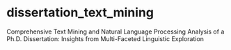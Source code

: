 # dissertation_text_mining
Comprehensive Text Mining and Natural Language Processing Analysis of a Ph.D. Dissertation: Insights from Multi-Faceted Linguistic Exploration
